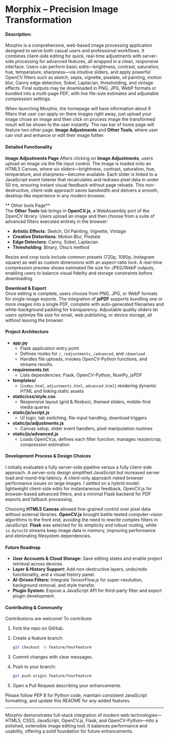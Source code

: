 # Morphix – Precision Image Transformation   
#### Description:

Morphix is a comprehensive, web-based image processing application designed to serve both casual users and professional workflows. It combines client-side editing for quick, real-time adjustments with server-side processing for advanced features, all wrapped in a clean, responsive interface. Users can perform basic edits—brightness, contrast, saturation, hue, temperature, sharpness—via intuitive sliders, and apply powerful OpenCV filters such as sketch, sepia, vignette, pixelate, oil painting, motion blur, Canny edge detection, Sobel, Laplacian, thresholding, and vintage effects. Final outputs may be downloaded in PNG, JPG, WebP formats or bundled into a multi-page PDF, with live file-size estimates and adjustable compression settings.

When launching Morphix, the homepage will have information about 8 filters that user can apply on there images right away, just upload your image chose an image and then click on process image the transformed result will be shown to the user instantly.
The nav bar of home page will feature two other page: **Image Adjustments** and **Other Tools**, where user can visit and enhance or edit their image futher.

#### Detailed Functionality

**Image Adjustments Page**  Afters clicking on **Image Adjustments**, users upload an image via the file input control. The image is loaded onto an HTML5 Canvas, where six sliders—brightness, contrast, saturation, hue, temperature, and sharpness—become available. Each slider is linked to a JavaScript event listener that recalculates and redraws pixel data in under 50 ms, ensuring instant visual feedback without page reloads. This non-destructive, client-side approach saves bandwidth and delivers a smooth, desktop-like experience in any modern browser.

** Other tools Page**  
The **Other Tools** tab brings in **OpenCV.js**, a WebAssembly port of the OpenCV library. Users upload an image and then choose from a suite of advanced filters executed entirely in the browser:  
- **Artistic Effects**: Sketch, Oil Painting, Vignette, Vintage  
- **Creative Distortions**: Motion Blur, Pixelate  
- **Edge Detectors**: Canny, Sobel, Laplacian  
- **Thresholding**: Binary, Otsu’s method  

Resize and crop tools include common presets (720p, 1080p, Instagram square) as well as custom dimensions with an aspect-ratio lock. A real-time compression preview shows estimated file size for JPEG/WebP outputs, enabling users to balance visual fidelity and storage constraints before downloading.

**Download & Export**  
Once editing is complete, users choose from PNG, JPG, or WebP formats for single-image exports. The integration of **jsPDF** supports bundling one or more images into a single PDF, complete with auto-generated filenames and white-background padding for transparency. Adjustable quality sliders let users optimize file size for email, web publishing, or device storage, all without leaving the browser.

#### Project Architecture

- **app.py**  
  - Flask application entry point  
  - Defines routes for `/`, `/adjustments`, `/advanced`, and `/download`  
  - Handles file uploads, invokes OpenCV-Python functions, and streams results.  
- **requirements.txt**  
  - Lists dependencies: Flask, OpenCV-Python, NumPy, jsPDF  
- **templates/**  
  - (`index.html`, `adjustments.html`, `advanced.html`) rendering dynamic HTML and linking static assets  
- **static/css/style.css**  
  - Responsive layout (grid & flexbox), themed sliders, mobile-first media queries  
- **static/js/script.js**  
  - UI logic: tab switching, file-input handling, download triggers  
- **static/js/adjustments.js**  
  - Canvas setup, slider event handlers, pixel manipulation routines  
- **static/js/advanced.js**  
  - Loads OpenCV.js, defines each filter function, manages resize/crop, compression estimation  

#### Development Process & Design Choices

I initially evaluated a fully server-side pipeline versus a fully client-side approach. A server-only design simplified JavaScript but increased server load and round-trip latency. A client-only approach risked browser performance issues on large images. I settled on a hybrid model: lightweight client-side edits for instantaneous feedback, OpenCV.js for browser-based advanced filters, and a minimal Flask backend for PDF exports and fallback processing.

Choosing **HTML5 Canvas** allowed fine-grained control over pixel data without external libraries. **OpenCV.js** brought battle-tested computer-vision algorithms to the front end, avoiding the need to rewrite complex filters in JavaScript. **Flask** was selected for its simplicity and robust routing, while `io.BytesIO` streams keep image data in memory, improving performance and eliminating filesystem dependencies.

#### Future Roadmap

- **User Accounts & Cloud Storage:** Save editing states and enable project retrieval across devices.  
- **Layer & History Support:** Add non-destructive layers, undo/redo functionality, and a visual history panel.  
- **AI-Driven Filters:** Integrate TensorFlow.js for super-resolution, background removal, and style transfer.  
- **Plugin System:** Expose a JavaScript API for third-party filter and export plugin development.

#### Contributing & Community

Contributions are welcome! To contribute:  
1. Fork the repo on GitHub.  
2. Create a feature branch:  
   ```bash
   git checkout -b feature/YourFeature
3. Commit changes with clear messages.
4. Push to your branch:

   ```bash
   git push origin feature/YourFeature
   ```
5. Open a Pull Request describing your enhancements.

Please follow PEP 8 for Python code, maintain consistent JavaScript formatting, and update this README for any added features.

---

Morphix demonstrates full-stack integration of modern web technologies—HTML5, CSS3, JavaScript, OpenCV.js, Flask, and OpenCV-Python—into a polished, extensible image editing tool. It balances performance and usability, offering a solid foundation for future enhancements.
